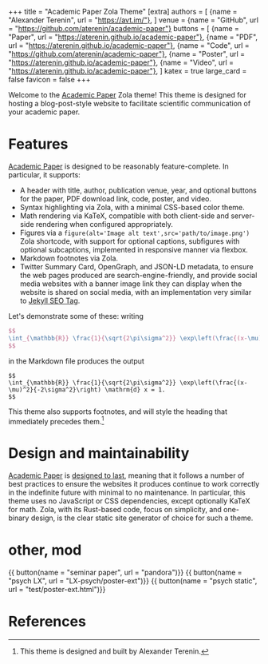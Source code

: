 +++
title = "Academic Paper Zola Theme"
[extra]
authors = [
    {name = "Alexander Terenin", url = "https://avt.im/"},
]
venue = {name = "GitHub", url = "https://github.com/aterenin/academic-paper"}
buttons = [
    {name = "Paper", url = "https://aterenin.github.io/academic-paper"},
    {name = "PDF", url = "https://aterenin.github.io/academic-paper"},
    {name = "Code", url = "https://github.com/aterenin/academic-paper"},
    {name = "Poster", url = "https://aterenin.github.io/academic-paper"},
    {name = "Video", url = "https://aterenin.github.io/academic-paper"},
]
katex = true
large_card = false
favicon = false
+++

Welcome to the [Academic Paper](https://github.com/aterenin/academic-paper) Zola theme!
This theme is designed for hosting a blog-post-style website to facilitate scientific communication of your academic paper.

# Features

[Academic Paper](https://github.com/aterenin/academic-paper) is designed to be reasonably feature-complete. In particular, it supports:

* A header with title, author, publication venue, year, and optional buttons for the paper, PDF download link, code, poster, and video.
* Syntax highlighting via Zola, with a minimal CSS-based color theme.
* Math rendering via KaTeX, compatible with both client-side and server-side rendering when configured appropriately.
* Figures via a `figure(alt='Image alt text',src='path/to/image.png')` Zola shortcode, with support for optional captions, subfigures with optional subcaptions, implemented in responsive manner via flexbox.
* Markdown footnotes via Zola.
* Twitter Summary Card, OpenGraph, and JSON-LD metadata, to ensure the web pages produced are search-engine-friendly, and provide social media websites with a banner image link they can display when the website is shared on social media, with an implementation very similar to [Jekyll SEO Tag](https://github.com/jekyll/jekyll-seo-tag).

Let's demonstrate some of these: writing
```tex
$$
\int_{\mathbb{R}} \frac{1}{\sqrt{2\pi\sigma^2}} \exp\left(\frac{(x-\mu)^2}{-2\sigma^2}\right) \mathrm{d} x = 1.
$$
```
in the Markdown file produces the output
```
$$
\int_{\mathbb{R}} \frac{1}{\sqrt{2\pi\sigma^2}} \exp\left(\frac{(x-\mu)^2}{-2\sigma^2}\right) \mathrm{d} x = 1.
$$
```
This theme also supports footnotes, and will style the heading that immediately precedes them.[^author]

# Design and maintainability

[Academic Paper](https://github.com/aterenin/academic-paper) is [designed to last](https://jeffhuang.com/designed_to_last/), meaning that it follows a number of best practices to ensure the websites it produces continue to work correctly in the indefinite future with minimal to no maintenance.
In particular, this theme uses no JavaScript or CSS dependencies, except optionally KaTeX for math.
Zola, with its Rust-based code, focus on simplicity, and one-binary design, is the clear static site generator of choice for such a theme.

# other, mod
{{ button(name = "seminar paper", url = "pandora")}}
{{ button(name = "psych LX", url = "LX-psych/poster-ext")}}
{{ button(name = "psych static", url = "test/poster-ext.html")}}


# References

[^author]: This theme is designed and built by Alexander Terenin.